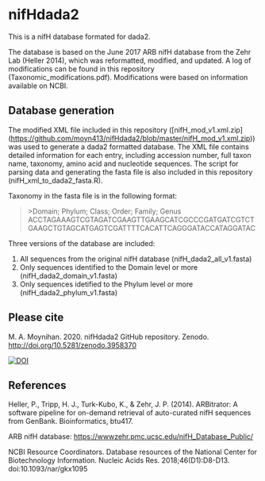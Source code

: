 # nifHdada2
This is a nifH database formated for dada2. 

The database is based on the June 2017 ARB nifH database from the Zehr Lab (Heller 2014), which was reformatted, modified, and updated. 
A log of modifications can be found in this repository (Taxonomic_modifications.pdf). Modifications were based on information available on NCBI. 

## Database generation
The modified XML file included in this repository ([nifH_mod_v1.xml.zip] (https://github.com/moyn413/nifHdada2/blob/master/nifH_mod_v1.xml.zip)) was used to generate a dada2 formatted database. The XML file contains detailed information for each entry, including accession number, full taxon name, taxonomy, amino acid and nucleotide sequences. The script for parsing data and generating the fasta file is also included in this repository (nifH_xml_to_dada2_fasta.R).

Taxonomy in the fasta file is in the following format:

> \>Domain; Phylum; Class; Order; Family; Genus
ACCTAGAAAGTCGTAGATCGAAGTTGAAGCATCGCCCGATGATCGTCTGAAGCTGTAGCATGAGTCGATTTTCACATTCAGGGATACCATAGGATAC

Three versions of the database are included: 
1. All sequences from the original nifH database (nifH_dada2_all_v1.fasta)
2. Only sequences identified to the Domain level or more (nifH_dada2_domain_v1.fasta)
3. Only sequences idetified to the Phylum level or more (nifH_dada2_phylum_v1.fasta)

## Please cite
M. A. Moynihan. 2020. nifHdada2 GitHub repository. Zenodo. http://doi.org/10.5281/zenodo.3958370

<a href="https://zenodo.org/badge/latestdoi/281839441"><img src="https://zenodo.org/badge/281839441.svg" alt="DOI"></a>

## References
Heller, P., Tripp, H. J., Turk-Kubo, K., & Zehr, J. P. (2014). ARBitrator: A software pipeline for on-demand retrieval of auto-curated nifH sequences from GenBank. Bioinformatics, btu417.

ARB nifH database: https://wwwzehr.pmc.ucsc.edu/nifH_Database_Public/

NCBI Resource Coordinators. Database resources of the National Center for Biotechnology Information. Nucleic Acids Res. 2018;46(D1):D8-D13. doi:10.1093/nar/gkx1095
